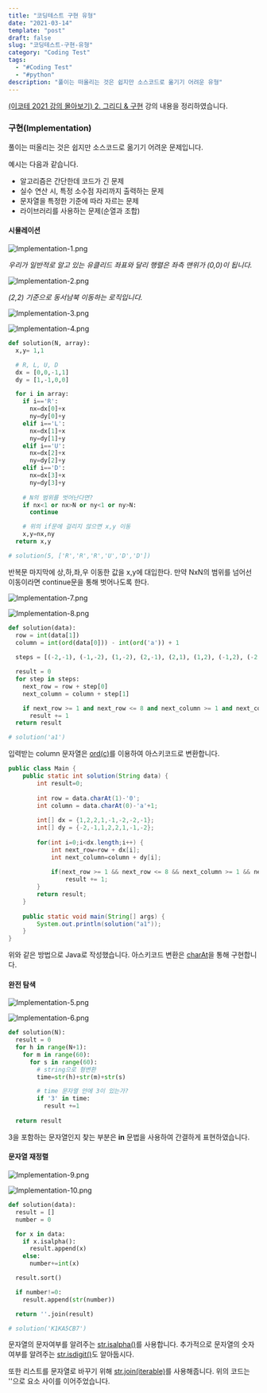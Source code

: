 ```yaml
---
title: "코딩테스트 구현 유형"
date: "2021-03-14"
template: "post"
draft: false
slug: "코딩테스트-구현-유형"
category: "Coding Test"
tags:
  - "#Coding Test"
  - "#python"
description: "풀이는 떠올리는 것은 쉽지만 소스코드로 옮기기 어려운 유형"
---
```


[(이코테 2021 강의 몰아보기) 2. 그리디 & 구현](https://www.youtube.com/watch?v=2zjoKjt97vQ&list=PLRx0vPvlEmdAghTr5mXQxGpHjWqSz0dgC&index=3) 강의 내용을 정리하였습니다.

### 구현(Implementation)

풀이는 떠올리는 것은 쉽지만 소스코드로 옮기기 어려운 문제입니다.

예시는 다음과 같습니다.
+ 알고리즘은 간단한데 코드가 긴 문제
+ 실수 연산 시, 특정 소수점 자리까지 출력하는 문제
+ 문자열을 특정한 기준에 따라 자르는 문제
+ 라이브러리를 사용하는 문제(순열과 조합)

#### 시뮬레이션

![Implementation-1.png](/media/posts/2021-03-14---코드테스트-구현-유형/Implementation-1.png)

*우리가 일반적로 알고 있는 유클리드 좌표와 달리 행렬은 좌측 맨위가 (0,0)이 됩니다.*

![Implementation-2.png](/media/posts/2021-03-14---코드테스트-구현-유형/Implementation-2.png)

*(2,2) 기준으로 동서남북 이동하는 로직입니다.*

![Implementation-3.png](/media/posts/2021-03-14---코드테스트-구현-유형/Implementation-3.png)

![Implementation-4.png](/media/posts/2021-03-14---코드테스트-구현-유형/Implementation-4.png)

```python
def solution(N, array):
  x,y= 1,1

  # R, L, U, D 
  dx = [0,0,-1,1]
  dy = [1,-1,0,0]

  for i in array:
    if i=='R':
      nx=dx[0]+x
      ny=dy[0]+y
    elif i=='L':
      nx=dx[1]+x
      ny=dy[1]+y   
    elif i=='U':
      nx=dx[2]+x
      ny=dy[2]+y
    elif i=='D':
      nx=dx[3]+x
      ny=dy[3]+y
    
    # N의 범위를 벗어난다면?
    if nx<1 or nx>N or ny<1 or ny>N:
      continue

    # 위의 if문에 걸리지 않으면 x,y 이동
    x,y=nx,ny
  return x,y

# solution(5, ['R','R','R','U','D','D'])
```

반복문 마지막에 상,하,좌,우 이동한 값을 x,y에 대입한다. 만약 NxN의 범위를 넘어선 이동이라면 continue문을 통해 벗어나도록 한다.

![Implementation-7.png](/media/posts/2021-03-14---코드테스트-구현-유형/Implementation-7.png)

![Implementation-8.png](/media/posts/2021-03-14---코드테스트-구현-유형/Implementation-8.png)

```python
def solution(data):
  row = int(data[1])
  column = int(ord(data[0])) - int(ord('a')) + 1
               
  steps = [(-2,-1), (-1,-2), (1,-2), (2,-1), (2,1), (1,2), (-1,2), (-2,1)]

  result = 0
  for step in steps:
    next_row = row + step[0]
    next_column = column + step[1]

    if next_row >= 1 and next_row <= 8 and next_column >= 1 and next_column <= 8:
      result += 1
  return result

# solution('a1')
```
입력받는 column 문자열은 [ord(c)](https://docs.python.org/ko/3/library/functions.html#ord)를 이용하여 아스키코드로 변환합니다.

```Java
public class Main {
	public static int solution(String data) {
		int result=0;
		
		int row = data.charAt(1)-'0';
		int column = data.charAt(0)-'a'+1;
		
		int[] dx = {1,2,2,1,-1,-2,-2,-1};
		int[] dy = {-2,-1,1,2,2,1,-1,-2};
		
		for(int i=0;i<dx.length;i++) {
		    int next_row=row + dx[i];
    	    int next_column=column + dy[i];
    	    
    	    if(next_row >= 1 && next_row <= 8 && next_column >= 1 && next_column <= 8)
    	    	result += 1;
		}
		return result;
	}
	
	public static void main(String[] args) {
		System.out.println(solution("a1"));
	}
}
```
위와 같은 방법으로 Java로 작성했습니다. 아스키코드 변환은 [charAt](https://docs.oracle.com/en/java/javase/11/docs/api/java.base/java/lang/String.html#charAt(int))을 통해 구현합니다.

#### 완전 탐색

![Implementation-5.png](/media/posts/2021-03-14---코드테스트-구현-유형/Implementation-5.png)

![Implementation-6.png](/media/posts/2021-03-14---코드테스트-구현-유형/Implementation-6.png)

```python
def solution(N):
  result = 0
  for h in range(N+1):
    for m in range(60):
      for s in range(60):
        # string으로 형변환
        time=str(h)+str(m)+str(s)

        # time 문자열 안에 3이 있는가?
        if '3' in time:
          result +=1
        
  return result
```
3을 포함하는 문자열인지 찾는 부분은 <b>in</b> 문법을 사용하여 간결하게 표현하였습니다.

#### 문자열 재정렬

![Implementation-9.png](/media/posts/2021-03-14---코드테스트-구현-유형/Implementation-9.png)

![Implementation-10.png](/media/posts/2021-03-14---코드테스트-구현-유형/Implementation-10.png)

```python
def solution(data):
  result = []
  number = 0

  for x in data:
    if x.isalpha():
      result.append(x)
    else:
      number+=int(x)

  result.sort()

  if number!=0:
    result.append(str(number))

  return ''.join(result)

# solution('K1KA5CB7')
```

문자열의 문자여부를 알려주는 [str.isalpha()](https://docs.python.org/3/library/stdtypes.html?highlight=isalpha#str.isalpha)를 사용합니다. 추가적으로 문자열의 숫자여부를 알려주는 [str.isdigit()](https://docs.python.org/3/library/stdtypes.html?highlight=isalpha#str.isdigit)도 알아둡시다.

또한 리스트를 문자열로 바꾸기 위해 [str.join(iterable)](https://docs.python.org/3/library/stdtypes.html?highlight=join#str.join)를 사용해줍니다. 위의 코드는 ''으로 요소 사이를 이어주었습니다.